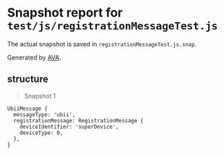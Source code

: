 # Snapshot report for `test/js/registrationMessageTest.js`

The actual snapshot is saved in `registrationMessageTest.js.snap`.

Generated by [AVA](https://ava.li).

## structure

> Snapshot 1

    UbiiMessage {
      messageType: 'ubii',
      registrationMessage: RegistrationMessage {
        deviceIdentifier: 'superDevice',
        deviceType: 0,
      },
    }
